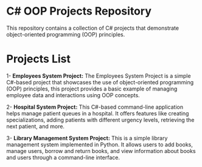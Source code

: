 # C# OOP Projects Repository
This repository contains a collection of C# projects that demonstrate object-oriented programming (OOP) principles.

# Projects List

1- **Employees System Project:** The Employees System Project is a simple C#-based project that showcases the use of object-oriented programming (OOP) principles, this project provides a basic example of managing employee data and interactions using OOP concepts.

2- **Hospital System Project:** This C#-based command-line application helps manage patient queues in a hospital. It offers features like creating specializations, adding patients with different urgency levels, retrieving the next patient, and more.

3- **Library Management System Project:** This is a simple library management system implemented in Python. It allows users to add books, manage users, borrow and return books, and view information about books and users through a command-line interface.
